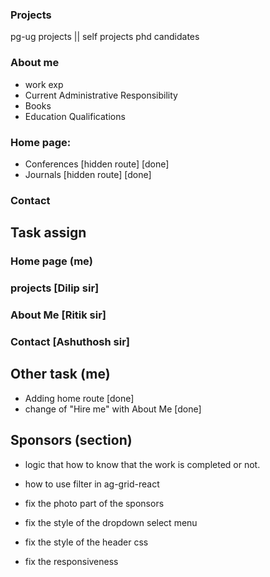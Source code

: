 
### Projects

pg-ug projects || self projects
phd candidates

### About me

- work exp
- Current Administrative Responsibility
- Books
- Education Qualifications 

### Home page: 

- Conferences [hidden route] [done]
- Journals [hidden route] [done]


### Contact 

## Task assign

### Home page (me)

### projects [Dilip sir]

### About Me [Ritik sir]

### Contact [Ashuthosh sir]

## Other task (me)
- Adding home route [done]
- change of "Hire me" with About Me [done]



## Sponsors (section)

- logic that how to know that the work is completed or not.

- how to use filter in ag-grid-react

- fix the photo part of the sponsors

- fix the style of the dropdown select menu

- fix the style of the header css

- fix the responsiveness